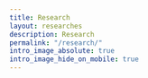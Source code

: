 ```yaml
---
title: Research
layout: researches
description: Research
permalink: "/research/"
intro_image_absolute: true
intro_image_hide_on_mobile: true
---
```


